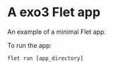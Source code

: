 # A exo3 Flet app

An example of a minimal Flet app.

To run the app:

```
flet run [app_directory]
```